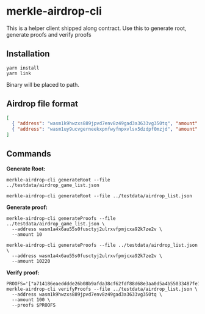 merkle-airdrop-cli
==================

This is a helper client shipped along contract.
Use this to generate root, generate proofs and verify proofs

## Installation

```shell
yarn install
yarn link
```

Binary will be placed to path.

## Airdrop file format

```json
[
  { "address": "wasm1k9hwzxs889jpvd7env8z49gad3a3633vg350tq", "amount": "100"},
  { "address": "wasm1uy9ucvgerneekxpnfwyfnpxvlsx5dzdpf0mzjd", "amount": "1010"}
]
```

## Commands

**Generate Root:**
```shell
merkle-airdrop-cli generateRoot --file ../testdata/airdrop_game_list.json

merkle-airdrop-cli generateRoot --file ../testdata/airdrop_list.json
```

**Generate proof:**
```shell
merkle-airdrop-cli generateProofs --file ../testdata/airdrop_game_list.json \
  --address wasm1a4x6au55s0fusctyj2ulrxvfpmjcxa92k7ze2v \
  --amount 10

merkle-airdrop-cli generateProofs --file ../testdata/airdrop_list.json \
  --address wasm1a4x6au55s0fusctyj2ulrxvfpmjcxa92k7ze2v \
  --amount 10220
```

**Verify proof:**
```shell
PROOFS='["a714186eaedddde26b08b9afda38cf62fdf88d68e3aa0d5a4b55033487fe14a1","fb57090a813128eeb953a4210dd64ee73d2632b8158231effe2f0a18b2d3b5dd","c30992d264c74c58b636a31098c6c27a5fc08b3f61b7eafe2a33dcb445822343"]'
merkle-airdrop-cli verifyProofs --file ../testdata/airdrop_list.json \
  --address wasm1k9hwzxs889jpvd7env8z49gad3a3633vg350tq \
  --amount 100 \
  --proofs $PROOFS
```
